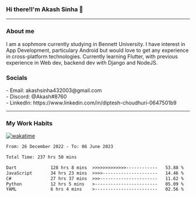 <h3>Hi there!I'm Akash Sinha 👋</h3>

--- 

<h3>About me</h3>
I am a sophmore currently studying in Bennett University. I have interest in App Development, particulary Android but would love to get any experience in cross-platform technologies. Currently learning Flutter, with previous experience in Web dev, backend dev with Django and NodeJS.

<h3>Socials</h3>
 - Email: akashsinha432003@gmail.com<br>
 - Discord: @Akash#8760<br>
 - LinkedIn: https://www.linkedin.com/in/diptesh-choudhuri-0647501b9<br>


---

<h3>My Work Habits</h3>

[![wakatime](https://wakatime.com/badge/user/938b2951-49cf-4810-9b9e-c17cde3d3343.svg)](https://wakatime.com/@938b2951-49cf-4810-9b9e-c17cde3d3343)

<!--START_SECTION:waka-->

```txt
From: 26 December 2022 - To: 06 June 2023

Total Time: 237 hrs 50 mins

Dart             128 hrs 8 mins  >>>>>>>>>>>>>------------   53.88 %
JavaScript       34 hrs 23 mins  >>>>---------------------   14.46 %
C#               27 hrs 37 mins  >>>----------------------   11.62 %
Python           12 hrs 5 mins   >------------------------   05.09 %
YAML             6 hrs 4 mins    >------------------------   02.56 %
```

<!--END_SECTION:waka-->

